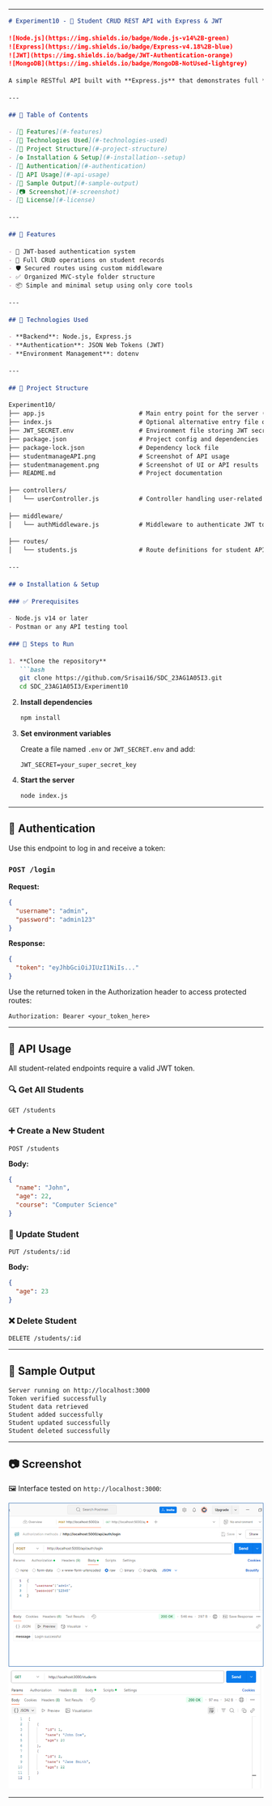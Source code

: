 
---

```markdown
# Experiment10 - 📘 Student CRUD REST API with Express & JWT

![Node.js](https://img.shields.io/badge/Node.js-v14%2B-green)
![Express](https://img.shields.io/badge/Express-v4.18%2B-blue)
![JWT](https://img.shields.io/badge/JWT-Authentication-orange)
![MongoDB](https://img.shields.io/badge/MongoDB-NotUsed-lightgrey)

A simple RESTful API built with **Express.js** that demonstrates full **CRUD operations** on student data with **JWT-based authentication** and middleware.

---

## 📑 Table of Contents

- [🎯 Features](#-features)
- [🧰 Technologies Used](#-technologies-used)
- [📁 Project Structure](#-project-structure)
- [⚙️ Installation & Setup](#️-installation--setup)
- [🔐 Authentication](#-authentication)
- [🧪 API Usage](#-api-usage)
- [🧪 Sample Output](#-sample-output)
- [📷 Screenshot](#-screenshot)
- [📜 License](#-license)

---

## 🎯 Features

- 🔐 JWT-based authentication system
- 📝 Full CRUD operations on student records
- 🛡️ Secured routes using custom middleware
- ✅ Organized MVC-style folder structure
- 📦 Simple and minimal setup using only core tools

---

## 🧰 Technologies Used

- **Backend**: Node.js, Express.js
- **Authentication**: JSON Web Tokens (JWT)
- **Environment Management**: dotenv

---

## 📁 Project Structure

Experiment10/
├── app.js                          # Main entry point for the server (Express app)
├── index.js                        # Optional alternative entry file or setup
├── JWT_SECRET.env                  # Environment file storing JWT secret key
├── package.json                    # Project config and dependencies
├── package-lock.json               # Dependency lock file
├── studentmanageAPI.png            # Screenshot of API usage
├── studentmanagement.png           # Screenshot of UI or API results
├── README.md                       # Project documentation

├── controllers/
│   └── userController.js           # Controller handling user-related logic

├── middleware/
│   └── authMiddleware.js           # Middleware to authenticate JWT tokens

├── routes/
│   └── students.js                 # Route definitions for student API endpoints

---

## ⚙️ Installation & Setup

### ✅ Prerequisites

- Node.js v14 or later
- Postman or any API testing tool

### 🔧 Steps to Run

1. **Clone the repository**
   ```bash
   git clone https://github.com/Srisai16/SDC_23AG1A05I3.git
   cd SDC_23AG1A05I3/Experiment10
````

2. **Install dependencies**

   ```bash
   npm install
   ```

3. **Set environment variables**

   Create a file named `.env` or `JWT_SECRET.env` and add:

   ```env
   JWT_SECRET=your_super_secret_key
   ```

4. **Start the server**

   ```bash
   node index.js
   ```

---

## 🔐 Authentication

Use this endpoint to log in and receive a token:

### `POST /login`

**Request:**

```json
{
  "username": "admin",
  "password": "admin123"
}
```

**Response:**

```json
{
  "token": "eyJhbGciOiJIUzI1NiIs..."
}
```

Use the returned token in the Authorization header to access protected routes:

```
Authorization: Bearer <your_token_here>
```

---

## 🧪 API Usage

All student-related endpoints require a valid JWT token.

### 🔍 Get All Students

```
GET /students
```

### ➕ Create a New Student

```
POST /students
```

**Body:**

```json
{
  "name": "John",
  "age": 22,
  "course": "Computer Science"
}
```

### 📝 Update Student

```
PUT /students/:id
```

**Body:**

```json
{
  "age": 23
}
```

### ❌ Delete Student

```
DELETE /students/:id
```

---

## 🧪 Sample Output

```
Server running on http://localhost:3000
Token verified successfully
Student data retrieved
Student added successfully
Student updated successfully
Student deleted successfully
```

---

## 📷 Screenshot

🖼️ Interface tested on `http://localhost:3000`:

![Screenshot](./studentmanagement.png)
![Screenshot](./studentmanageAPI.png)

---
